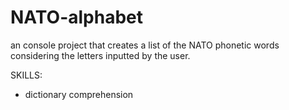 # NATO-alphabet
an console project that creates a list of the NATO phonetic words considering the letters inputted by the user.

SKILLS:
  - dictionary comprehension
